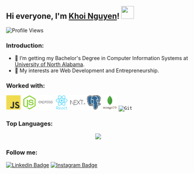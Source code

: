 ## Hi everyone, I'm [Khoi Nguyen](https://bit.ly/khoiuna_links)! <img src="https://raw.githubusercontent.com/TheDudeThatCode/TheDudeThatCode/master/Assets/Hi.gif" width=35 height=35>

![Profile Views](https://komarev.com/ghpvc/?username=khoiuna&style=flat-square)

### Introduction:

- 💼 I’m getting my Bachelor's Degree in Computer Information Systems at [University of North Alabama](https://una.edu/).
- 🤔 My interests are Web Development and Entrepreneurship.
  <br/>

### Worked with:

<code><img height="40" src="https://raw.githubusercontent.com/devicons/devicon/40cd6bc89a299dc50ac289f8e3b071d0dff49d9c/icons/javascript/javascript-original.svg" title="Javascript"></code>
<code><img height="40" src="https://raw.githubusercontent.com/devicons/devicon/40cd6bc89a299dc50ac289f8e3b071d0dff49d9c/icons/nodejs/nodejs-original.svg" title="NodeJS"></code>
<code><img height="40" src="https://raw.githubusercontent.com/devicons/devicon/master/icons/express/express-original-wordmark.svg" title="ExpressJS"></code>
<code><img height="40" src="https://raw.githubusercontent.com/devicons/devicon/40cd6bc89a299dc50ac289f8e3b071d0dff49d9c/icons/react/react-original-wordmark.svg" title="React"></code>
<code><img height="40" src="https://raw.githubusercontent.com/devicons/devicon/master/icons/nextjs/nextjs-original-wordmark.svg" title="NextJS"></code>
<code><img height="40" src="https://raw.githubusercontent.com/devicons/devicon/40cd6bc89a299dc50ac289f8e3b071d0dff49d9c/icons/postgresql/postgresql-original.svg" title="PostgreSQL"></code>
<code><img height="40" src="https://raw.githubusercontent.com/devicons/devicon/master/icons/mongodb/mongodb-original-wordmark.svg" title="MongoDB"></code>
<code><img height="40" src="https://www.vectorlogo.zone/logos/git-scm/git-scm-icon.svg" title="Git"></code>

### Top Languages:

<p align="center">
<a href = "https://github.com/khoiuna">
  <img src="https://github-readme-stats-aj8vj7k8x.vercel.app/api/top-langs/?username=khoiuna&layout=compact&title_color=ffc857&icon_color=8ac926&text_color=daf7dc&bg_color=151515&card_width=400">
</a>
</p>

### Follow me:

[![Linkedin Badge](https://img.shields.io/badge/-khoiuna-blue?style=flat-circle&logo=Linkedin&logoColor=white&link=https://www.linkedin.com/in/khoiuna/)](https://www.linkedin.com/in/khoiuna/) [![Instagram Badge](https://img.shields.io/badge/-@khoi.una/-e02c73?style=flat-circle&labelColor=e02c73&logo=Instagram&logoColor=white&link=https://www.instagram.com/khoi.una/)](https://www.instagram.com/khoi.una/)

